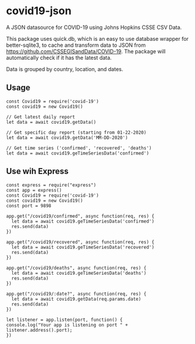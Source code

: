 # covid19-json
A JSON datasource for COVID-19 using Johns Hopkins CSSE CSV Data.

This package uses quick.db, which is an easy to use database wrapper for better-sqlite3, to cache and transform data to JSON from https://github.com/CSSEGISandData/COVID-19. The package will automatically check if it has the latest data.

Data is grouped by country, location, and dates.

## Usage
```
const Covid19 = require('covid-19')
const covid19 = new Covid19()

// Get latest daily report
let data = await covid19.getData()

// Get specific day report (starting from 01-22-2020)
let data = await covid19.getData('MM-DD-2020')

// Get time series ('confirmed', 'recovered', 'deaths')
let data = await covid19.geTimeSeriesData('confirmed')
```

## Use wih Express
```
const express = require("express")
const app = express()
const Covid19 = require('covid-19')
const covid19 = new Covid19()
const port = 9898

app.get("/covid19/confirmed", async function(req, res) {
  let data = await covid19.geTimeSeriesData('confirmed')
  res.send(data)
})

app.get("/covid19/recovered", async function(req, res) {
  let data = await covid19.geTimeSeriesData('recovered')
  res.send(data)
})

app.get("/covid19/deaths", async function(req, res) {
  let data = await covid19.geTimeSeriesData('deaths')
  res.send(data)
})

app.get("/covid19/:date?", async function(req, res) {
  let data = await covid19.getData(req.params.date)
  res.send(data)
})

let listener = app.listen(port, function() {
console.log("Your app is listening on port " + listener.address().port);
})

```
